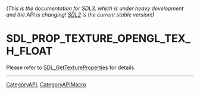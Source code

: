 ###### (This is the documentation for SDL3, which is under heavy development and the API is changing! [SDL2](https://wiki.libsdl.org/SDL2/) is the current stable version!)
# SDL_PROP_TEXTURE_OPENGL_TEX_H_FLOAT

Please refer to [SDL_GetTextureProperties](SDL_GetTextureProperties) for details.

----
[CategoryAPI](CategoryAPI), [CategoryAPIMacro](CategoryAPIMacro)

